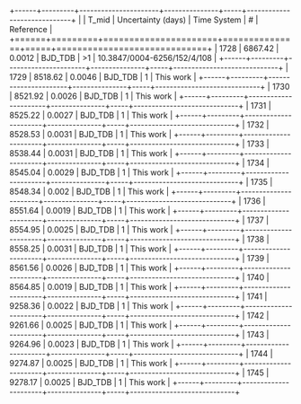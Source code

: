 +------+---------+----------------------+---------------+-----+-----------------------------+
|      |   T_mid |   Uncertainty (days) | Time System   | #   | Reference                   |
+======+=========+======================+===============+=====+=============================+
| 1728 | 6867.42 |               0.0012 | BJD_TDB       | >1  | 10.3847/0004-6256/152/4/108 |
+------+---------+----------------------+---------------+-----+-----------------------------+
| 1729 | 8518.62 |               0.0046 | BJD_TDB       | 1   | This work                   |
+------+---------+----------------------+---------------+-----+-----------------------------+
| 1730 | 8521.92 |               0.0026 | BJD_TDB       | 1   | This work                   |
+------+---------+----------------------+---------------+-----+-----------------------------+
| 1731 | 8525.22 |               0.0027 | BJD_TDB       | 1   | This work                   |
+------+---------+----------------------+---------------+-----+-----------------------------+
| 1732 | 8528.53 |               0.0031 | BJD_TDB       | 1   | This work                   |
+------+---------+----------------------+---------------+-----+-----------------------------+
| 1733 | 8538.44 |               0.0031 | BJD_TDB       | 1   | This work                   |
+------+---------+----------------------+---------------+-----+-----------------------------+
| 1734 | 8545.04 |               0.0029 | BJD_TDB       | 1   | This work                   |
+------+---------+----------------------+---------------+-----+-----------------------------+
| 1735 | 8548.34 |               0.002  | BJD_TDB       | 1   | This work                   |
+------+---------+----------------------+---------------+-----+-----------------------------+
| 1736 | 8551.64 |               0.0019 | BJD_TDB       | 1   | This work                   |
+------+---------+----------------------+---------------+-----+-----------------------------+
| 1737 | 8554.95 |               0.0025 | BJD_TDB       | 1   | This work                   |
+------+---------+----------------------+---------------+-----+-----------------------------+
| 1738 | 8558.25 |               0.0031 | BJD_TDB       | 1   | This work                   |
+------+---------+----------------------+---------------+-----+-----------------------------+
| 1739 | 8561.56 |               0.0026 | BJD_TDB       | 1   | This work                   |
+------+---------+----------------------+---------------+-----+-----------------------------+
| 1740 | 8564.85 |               0.0019 | BJD_TDB       | 1   | This work                   |
+------+---------+----------------------+---------------+-----+-----------------------------+
| 1741 | 9258.36 |               0.0022 | BJD_TDB       | 1   | This work                   |
+------+---------+----------------------+---------------+-----+-----------------------------+
| 1742 | 9261.66 |               0.0025 | BJD_TDB       | 1   | This work                   |
+------+---------+----------------------+---------------+-----+-----------------------------+
| 1743 | 9264.96 |               0.0023 | BJD_TDB       | 1   | This work                   |
+------+---------+----------------------+---------------+-----+-----------------------------+
| 1744 | 9274.87 |               0.0025 | BJD_TDB       | 1   | This work                   |
+------+---------+----------------------+---------------+-----+-----------------------------+
| 1745 | 9278.17 |               0.0025 | BJD_TDB       | 1   | This work                   |
+------+---------+----------------------+---------------+-----+-----------------------------+